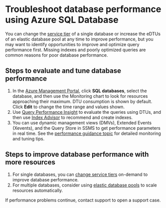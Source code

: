<properties
	pageTitle="Troubleshoot database performance in Azure SQL Database."
	description="Quick steps to troubleshoot database performance."
	services="sql-database"
	documentationCenter=""
	authors="v-shysun"
	manager="msmets"
	editor=""/>

<tags
	ms.service="sql-database"
	ms.date="12/17/2015"
	wacn.date=""/>

# Troubleshoot database performance using Azure SQL Database
You can change the [service tier](/documentation/articles/sql-database-service-tiers) of a single database or increase the eDTUs of an elastic database pool at any time to improve performance, but you may want to identify opportunities to improve and optimize query performance first. Missing indexes and poorly optimized queries are common reasons for poor database performance.

## Steps to evaluate and tune database performance
1.	In the [Azure Management Portal](https://manage.windowsazure.cn), click **SQL databases**, select the database, and then use the Monitoring chart to look for resources approaching their maximum. DTU consumption is shown by default. Click **Edit** to change the time range and values shown.
2.	Use [Query Performance Insight](/documentation/articles/sql-database-query-performance) to evaluate the queries using DTUs, and then use [Index Advisor](/documentation/articles/sql-database-index-advisor) to recommend and create indexes.
3.	You can use dynamic management views (DMVs), Extended Events (Xevents), and the Query Store in SSMS to get performance parameters in real time. See the [performance guidance topic](/documentation/articles/sql-database-performance-guidance) for detailed monitoring and tuning tips.

## Steps to improve database performance with more resources
1.	For single databases, you can [change service tiers](/documentation/articles/sql-database-scale-up) on-demand to improve database performance.
2.	For multiple databases, consider using [elastic database pools](/documentation/articles/sql-database-elastic-pool-guidance) to scale resources automatically.

If performance problems continue, contact support to open a support case.
